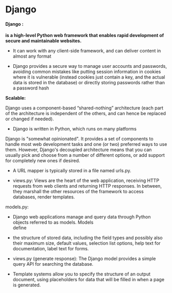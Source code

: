 # Django

#### Django : 
 **is a high-level Python web framework that enables rapid development of secure and maintainable websites.**

* It can work with any client-side framework, and can deliver content in almost any format

* Django provides a secure way to manage user accounts and passwords, avoiding common mistakes like 
putting session information in cookies where it is vulnerable (instead cookies just contain a key, and 
the actual data is stored in the database) or directly storing passwords rather than a password hash

**Scalable:** 

Django uses a component-based “shared-nothing” architecture (each part of the architecture is independent 
of the others, and can hence be replaced or changed if needed).

* Django is written in Python, which runs on many platforms

Django is "somewhat opinionated". It provides a set of components to handle most web development tasks 
and one (or two) preferred ways to use them. However, Django's decoupled architecture means that you can 
usually pick and choose from a number of different options, or add support for completely new ones if 
desired.

* A URL mapper is typically stored in a file named urls.py.

* views.py:
Views are the heart of the web application, receiving HTTP requests from web clients and returning HTTP 
responses. In between, they marshall the other resources of the framework to access databases, render 
templates.

models.py:

* Django web applications manage and query data through Python objects referred to as models. Models   
define 
* the structure of stored data, including the field types and possibly also their maximum size, default 
values, selection list options, help text for documentation, label text for forms.

* views.py (generate response): The Django model provides a simple query API for searching the database.

* Template systems allow you to specify the structure of an output document, using placeholders for data 
that will be filled in when a page is generated.

